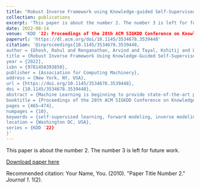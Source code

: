 ```yaml
---
title: "Robust Inverse Framework using Knowledge-guided Self-Supervised Learning: An application to Hydrology"
collection: publications
excerpt: 'This paper is about the number 2. The number 3 is left for future work.'
date: 2022-08-14
venue: 'KDD '22: Proceedings of the 28th ACM SIGKDD Conference on Knowledge Discovery and Data Mining'
paperurl: 'https://dl.acm.org/doi/10.1145/3534678.3539448'
citation: '@inproceedings{10.1145/3534678.3539448,
author = {Ghosh, Rahul and Renganathan, Arvind and Tayal, Kshitij and Li, Xiang and Khandelwal, Ankush and Jia, Xiaowei and Duffy, Christopher and Nieber, John and Kumar, Vipin},
title = {Robust Inverse Framework Using Knowledge-Guided Self-Supervised Learning: An Application to Hydrology},
year = {2022},
isbn = {9781450393850},
publisher = {Association for Computing Machinery},
address = {New York, NY, USA},
url = {https://doi.org/10.1145/3534678.3539448},
doi = {10.1145/3534678.3539448},
abstract = {Machine Learning is beginning to provide state-of-the-art performance in a range of environmental applications such as streamflow prediction in a hydrologic basin. However, building accurate broad-scale models for streamflow remains challenging in practice due to the variability in the dominant hydrologic processes, which are best captured by sets of process-related basin characteristics. Existing basin characteristics suffer from noise and uncertainty, among many other things, which adversely impact model performance. To tackle the above challenges, in this paper, we propose a novel Knowledge-guided Self-Supervised Learning (KGSSL) inverse framework to extract system characteristics from driver(input) and response(output) data. This first-of-its-kind framework achieves robust performance even when characteristics are corrupted or missing. We evaluate the KGSSL framework in the context of stream flow modeling using CAMELS (Catchment Attributes and MEteorology for Large-sample Studies) which is a widely used hydrology benchmark dataset. Specifically, KGSSL outperforms baseline by 16% in predicting missing characteristics. Furthermore, in the context of forward modelling, KGSSL inferred characteristics provide a 35% improvement in performance over a standard baseline when the static characteristic are unknown.},
booktitle = {Proceedings of the 28th ACM SIGKDD Conference on Knowledge Discovery and Data Mining},
pages = {465–474},
numpages = {10},
keywords = {self-supervised learning, forward modeling, inverse modeling},
location = {Washington DC, USA},
series = {KDD '22}
}'
---
```

This paper is about the number 2. The number 3 is left for future work.

[Download paper here](http://academicpages.github.io/files/paper2.pdf)

Recommended citation: Your Name, You. (2010). "Paper Title Number 2." <i>Journal 1</i>. 1(2).
